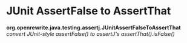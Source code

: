 # JUnit AssertFalse to AssertThat

**org.openrewrite.java.testing.assertj.JUnitAssertFalseToAssertThat**  
_convert JUnit-style assertFalse\(\) to assertJ's assertThat\(\).isFalse\(\)_


